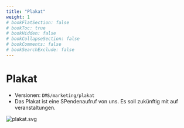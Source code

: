 ```yaml
---
title: "Plakat"
weight: 1
# bookFlatSection: false
# bookToc: true
# bookHidden: false
# bookCollapseSection: false
# bookComments: false
# bookSearchExclude: false
---
```


# Plakat

- Versionen: `DMS/marketing/plakat`
- Das Plakat ist eine SPendenaufruf von uns. Es soll zukünftig mit auf veranstaltungen.

![plakat.svg](/images/marketing/plakat/plakat004.svg)